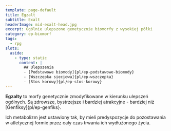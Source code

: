 ```yaml
---
template: page-default
title: Egzalt
subtitle: Exalt
headerImage: mid-exalt-head.jpg
excerpt: Ogólnie ulepszone genetycznie biomorfy z wysokiej półki
category: ep-biomorf
tags:
  - rpg
slots:
  aside:
    - type: static
      content: |
        ## Ulepszenia
        - [Podstawowe biomody]{pl/ep-podstawowe-biomody}
        - [Wszczepka sieciowa]{pl/ep-wszczepka}
        - [Stos korowy]{pl/ep-stos-korowy}
---
```

**Egzalty** to morfy genetycznie zmodyfikowane w kierunku ulepszeń ogólnych. Są zdrowsze, bystrzejsze i bardziej atrakcyjne - bardziej niż [Genfiksy]{pl/ep-genfiks}. 

Ich metabolizm jest ustawiony tak, by mieli predyspozycje do pozostawania w atletycznej formie przez cały czas trwania ich wydłużonego życia.

